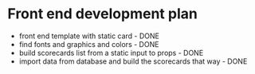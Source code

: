 # Front end development plan

- front end template with static card - DONE
- find fonts and graphics and colors - DONE
- build scorecards list from a static input to props - DONE
- import data from database and build the scorecards that way - DONE
